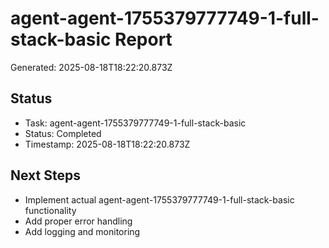 # agent-agent-1755379777749-1-full-stack-basic Report

Generated: 2025-08-18T18:22:20.873Z

## Status
- Task: agent-agent-1755379777749-1-full-stack-basic
- Status: Completed
- Timestamp: 2025-08-18T18:22:20.873Z

## Next Steps
- Implement actual agent-agent-1755379777749-1-full-stack-basic functionality
- Add proper error handling
- Add logging and monitoring
